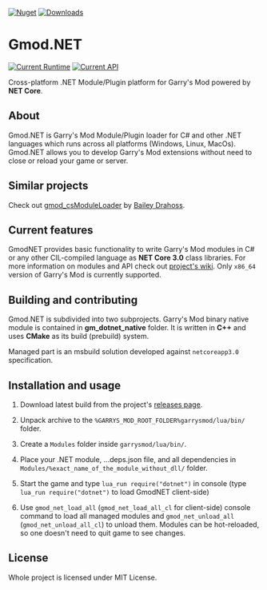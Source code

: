 [![Nuget](https://img.shields.io/nuget/v/GmodNET.API?color=Blue&style=for-the-badge)](https://www.nuget.org/packages/GmodNET.API/) [![Downloads](https://img.shields.io/nuget/dt/GmodNET.API?color=green&style=for-the-badge)](https://www.nuget.org/packages/GmodNET.API/)

# Gmod.NET
[![Current Runtime](https://img.shields.io/badge/Current%20Runtime-0.3.1-green?style=flat-square)](https://github.com/GlebChili/GmodDotNet/wiki/GmodNET-Runtime-and-GmodNET.API-version-correspondence#gmodnet-and-gmodnetapi) [![Current API](https://img.shields.io/badge/Current%20API-0.3.1-green?style=flat-square)](https://github.com/GlebChili/GmodDotNet/wiki/GmodNET-Runtime-and-GmodNET.API-version-correspondence#gmodnet-and-gmodnetapi)

Cross-platform .NET Module/Plugin platform for Garry's Mod powered by __NET Core__.

## About

Gmod.NET is Garry's Mod Module/Plugin loader for C#
and other .NET languages which runs across all platforms (Windows,
Linux, MacOs). Gmod.NET allows you to develop Garry's Mod extensions without
need to close or reload your game or server.

## Similar projects

Check out [gmod_csModuleLoader](https://github.com/dedady157/gmod_csModuleLoader) by [Bailey Drahoss](https://github.com/dedady157).

## Current features

GmodNET provides basic functionality to write Garry's Mod modules in C# or any other CIL-compiled language as __NET Core 3.0__
class libraries. For more information on modules and API check out [project's wiki](https://github.com/GlebChili/GmodDotNet/wiki). Only `x86_64` version of Garry's Mod is currently supported.

## Building and contributing

Gmod.NET is subdivided into two subprojects. Garry's Mod binary native module is
contained in __gm_dotnet_native__ folder. It is written in __C++__ and uses
__CMake__ as its build (prebuild) system.

Managed part is an msbuild solution developed against `netcoreapp3.0` specification.

## Installation and usage

1) Download latest build from the project's [releases page](https://github.com/GlebChili/GmodDotNet/releases).

2) Unpack archive to the `%GARRYS_MOD_ROOT_FOLDER%garrysmod/lua/bin/` folder.

3) Create a `Modules` folder inside `garrysmod/lua/bin/`.

4) Place your .NET module, ...deps.json file, and all dependencies in `Modules/%exact_name_of_the_module_without_dll/` folder.

5) Start the game and type `lua_run require("dotnet")` in console (type `lua_run require("dotnet")` to load GmodNET client-side)

6) Use `gmod_net_load_all` (`gmod_net_load_all_cl` for client-side) console command to load all managed modules and `gmod_net_unload_all` (`gmod_net_unload_all_cl`) to unload them. Modules can be hot-reloaded, so one doesn't need to quit game to see changes.

## License

Whole project is licensed under MIT License.
